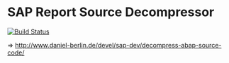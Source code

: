 SAP Report Source Decompressor
==============================
[![Build Status](https://travis-ci.org/daberlin/sap-reposrc-decompressor.svg?branch=master)](https://travis-ci.org/daberlin/sap-reposrc-decompressor)

&rArr; http://www.daniel-berlin.de/devel/sap-dev/decompress-abap-source-code/
